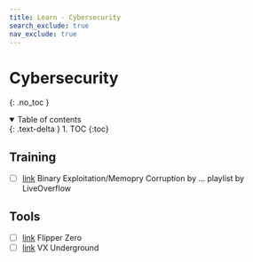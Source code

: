 ```yaml
---
title: Learn - Cybersecurity
search_exclude: true
nav_exclude: true
---
```


<!-- prettier-ignore-start -->
# Cybersecurity
{: .no_toc }

<details open markdown="block">
  <summary>
    Table of contents
  </summary>
  {: .text-delta }
1. TOC
{:toc}
</details>

<!-- prettier-ignore-end -->

## Training

-   [ ] [link](https://www.youtube.com/playlist?list=PLhixgUqwRTjxglIswKp9mpkfPNfHkzyeN) Binary Exploitation/Memopry Corruption by ... playlist by LiveOverflow

## Tools

-   [ ] [link](https://flipperzero.one/) Flipper Zero
-   [ ] [link](https://vx-underground.org/) VX Underground
